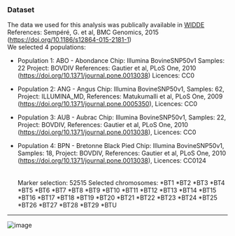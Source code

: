 ### Dataset
The data we used for this analysis was publically available in [WIDDE](http://widde.toulouse.inra.fr/widde/) References: Sempéré, G. et al, BMC Genomics, 2015 (https://doi.org/10.1186/s12864-015-2181-1)     
We selected 4 populations:
+ Population 1: ABO - Abondance
	Chip: Illumina BovineSNP50v1
	Samples: 22
	Project: BOVDIV
	References: Gautier et al, PLoS One, 2010 (https://doi.org/10.1371/journal.pone.0013038)
	Licences: CC0

+ Population 2: ANG - Angus
	Chip: Illumina BovineSNP50v1,
	Samples: 62,
	Project: ILLUMINA_MD,
	References: Matukumalli et al, PLoS One, 2009 (https://doi.org/10.1371/journal.pone.0005350),
	Licences: CC0

+ Population 3: AUB - Aubrac
	Chip: Illumina BovineSNP50v1,
	Samples: 22,
	Project: BOVDIV,
	References: Gautier et al, PLoS One, 2010 (https://doi.org/10.1371/journal.pone.0013038),
	Licences: CC0

+ Population 4: BPN - Bretonne Black Pied
	Chip: Illumina BovineSNP50v1,
	Samples: 18,
	Project: BOVDIV,
	References: Gautier et al, PLoS One, 2010 (https://doi.org/10.1371/journal.pone.0013038),
	Licences: CC0124 </br> </br> </br> 
Marker selection: 52515
Selected chromosomes: *BT1 *BT2 *BT3 *BT4 *BT5 *BT6 *BT7 *BT8 *BT9 *BT10 *BT11 *BT12 *BT13 *BT14 *BT15 *BT16 *BT17 *BT18 *BT19 *BT20 *BT21 *BT22 *BT23 *BT24 *BT25 *BT26 *BT27 *BT28 *BT29 *BTU
----------------
![image](https://github.com/NajlaAbassi/roh_analysis/assets/112277365/e49d6dc3-5d84-4df6-b726-2ced6a1dbad7)


